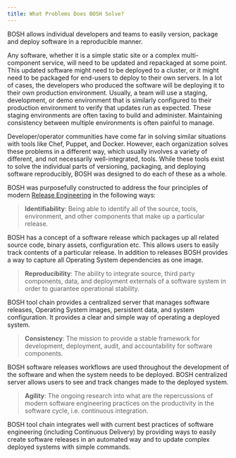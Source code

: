 ```yaml
---
title: What Problems Does BOSH Solve?
---
```


BOSH allows individual developers and teams to easily version, package and deploy software in a reproducible manner.

Any software, whether it is a simple static site or a complex multi-component service, will need to be updated and repackaged at some point. This updated software might need to be deployed to a cluster, or it might need to be packaged for end-users to deploy to their own servers. In a lot of cases, the developers who produced the software will be deploying it to their own production environment. Usually, a team will use a staging, development, or demo environment that is similarly configured to their production environment to verify that updates run as expected. These staging environments are often taxing to build and administer. Maintaining consistency between multiple environments is often painful to manage.

Developer/operator communities have come far in solving similar situations with tools like Chef, Puppet, and Docker. However, each organization solves these problems in a different way, which usually involves a variety of different, and not necessarily well-integrated, tools. While these tools exist to solve the individual parts of versioning, packaging, and deploying software reproducibly, BOSH was designed to do each of these as a whole.

BOSH was purposefully constructed to address the four principles of modern [Release Engineering](http://en.wikipedia.org/wiki/Release_engineering) in the following ways:

> **Identifiability**: Being able to identify all of the source, tools, environment, and other components that make up a particular release.

BOSH has a concept of a software release which packages up all related source code, binary assets, configuration etc. This allows users to easily track contents of a particular release. In addition to releases BOSH provides a way to capture all Operating System dependencies as one image.

> **Reproducibility**: The ability to integrate source, third party components, data, and deployment externals of a software system in order to guarantee operational stability.

BOSH tool chain provides a centralized server that manages software releases, Operating System images, persistent data, and system configuration. It provides a clear and simple way of operating a deployed system.

> **Consistency**: The mission to provide a stable framework for development, deployment, audit, and accountability for software components.

BOSH software releases workflows are used throughout the development of the software and when the system needs to be deployed. BOSH centralized server allows users to see and track changes made to the deployed system.

> **Agility**: The ongoing research into what are the repercussions of modern software engineering practices on the productivity in the software cycle, i.e. continuous integration.

BOSH tool chain integrates well with current best practices of software engineering (including Continuous Delivery) by providing ways to easily create software releases in an automated way and to update complex deployed systems with simple commands.
